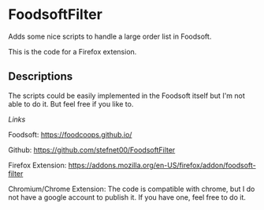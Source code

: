 # FoodsoftFilter
Adds some nice scripts to handle a large order list in Foodsoft.

This is the code for a Firefox extension.

## Descriptions ##
The scripts could be easily implemented in the Foodsoft itself but I'm not able to do it. But feel free if you like to.


*Links*

Foodsoft: https://foodcoops.github.io/

Github: https://github.com/stefnet00/FoodsoftFilter

Firefox Extension: https://addons.mozilla.org/en-US/firefox/addon/foodsoft-filter

Chromium/Chrome Extension: The code is compatible with chrome, but I do not have a google account to publish it. If you have one, feel free to do it.

